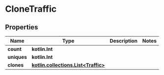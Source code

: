 
# CloneTraffic

## Properties
Name | Type | Description | Notes
------------ | ------------- | ------------- | -------------
**count** | **kotlin.Int** |  | 
**uniques** | **kotlin.Int** |  | 
**clones** | [**kotlin.collections.List&lt;Traffic&gt;**](Traffic.md) |  | 



